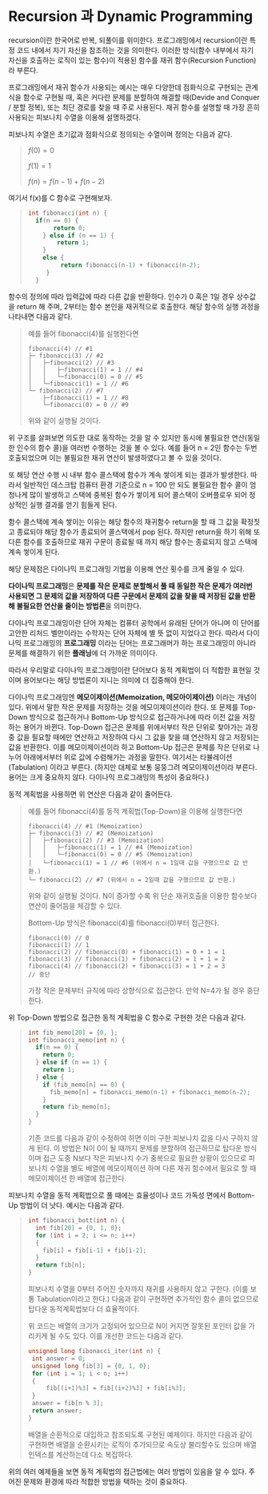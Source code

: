 # Recursion 과 Dynamic Programming

recursion이란 한국어로 반복, 되풀이를 위미한다. 프로그래밍에서 recursion이란 특정 코드 내에서 자기 자신을 참조하는 것을 의미한다. 이러한 방식(함수 내부에서 자기 자신을 호출하는 로직이 있는 함수)이 적용된 함수를 재귀 함수(Recursion Function)라 부른다.

프로그래밍에서 재귀 함수가 사용되는 예시는 매우 다양한데 점화식으로 구현되는 관계식을 함수로 구현될 때, 혹은 커다란 문제를 분할하여 해결할 때(Devide and Conquer / 분할 정복), 또는 최단 경로를 찾을 때 주로 사용된다. 재귀 함수를 설명할 때 가장 흔히 사용되는 피보나치 수열을 이용해 설명하겠다.

피보나치 수열은 초기값과 점화식으로 정의되는 수열이며 정의는 다음과 같다.

> $f(0) = 0$
>
> $f(1) = 1$
>
> $f(n) = f(n-1) + f(n-2)$

여기서 f(x)를 C 함수로 구현해보자.

> ```c
> int fibonacci(int n) {
>   if(n == 0) {
>        return 0;
>     } else if (n == 1) {
>         return 1;
>     }
>     else {
>          return fibonacci(n-1) + fibonacci(n-2);
>      }
>   }
>   ```

함수의 정의에 따라 입력값에 따라 다른 값을 반환하다. 인수가 0 혹은 1일 경우 상수값을 return 해 주며, 2부터는 함수 본인을 재귀적으로 호출한다. 해당 함수의 실행 과정을 나타내면 다음과 같다.

> 예를 들어 fibonacci(4)를 실행한다면
>
> ```
> fibonacci(4) // #1
> ├─ fibonacci(3) // #2
> │   ├─fibonacci(2) // #3
> │   │   ├─fibonacci(1) = 1 // #4
> │   │   └─fibonacci(0) = 0 // #5
> │   └─fibonacci(1) = 1 // #6
> └─ fibonacci(2) // #7
>     ├─fibonacci(1) = 1 // #8
>     └─fibonacci(0) = 0 // #9
> ```
>
> 위와 같이 실행될 것이다.

위 구조를 살펴보면 의도한 대로 동작하는 것을 알 수 있지만 동시에 불필요한 연산(동일한 인수의 함수 콜)을 여러번 수행하는 것을 볼 수 있다. 예를 들어 n = 2인 함수는 두번 호출되었으며 이는 불필요한 재귀 연산이 발생하였다고 볼 수 있을 것이다.

또 해당 연산 수행 시 내부 함수 콜스택에 함수가 계속 쌓이게 되는 결과가 발생한다. 따라서 일반적인 데스크탑 컴퓨터 환경 기준으로 n = 100 만 되도 불필요한 함수 콜이 엄청나게 많이 발생하고 스택에 중복된 함수가 쌓이게 되어 콜스택이 오버플로우 되어 정상적인 실행 결과를 얻기 힘들게 된다.

함수 콜스택에 계속 쌓이는 이유는 해당 함수의 재귀함수 return을 할 때 그 값을 확정짓고 종료되야 해당 함수가 종료되어 콜스택에서 pop 된다. 하지만 return을 하기 위해 또 다른 함수를 호출하므로 재귀 구문이 종료될 때 까지 해당 함수는 종료되지 않고 스택에 계속 쌓이게 된다.

해당 문제점은 다이나믹 프로그래밍 기법을 이용해 연산 횟수를 크게 줄일 수 있다.

**다이나믹 프로그래밍**은 **문제를 작은 문제로 분할해서 풀 때 동일한 작은 문제가 여러번 사용되면 그 문제의 값을 저장하여 다른 구문에서 문제의 값을 찾을 때 저장된 값을 반환해 불필요한 연산을 줄이는 방법론**을 의미한다.

다이나믹 프로그래밍이란 단어 자체는 컴퓨터 공학에서 유래된 단어가 아니며 이 단어를 고안한 리처드 벨만이라는 수학자는 단어 자체에 별 뜻 없이 지었다고 한다. 따라서 다이나믹 프로그래밍의 **프로그래밍** 이라는 단어는 프로그래머가 하는 프로그래밍이 아니라 문제를 해결하기 위한 **플래닝**에 더 가까운 의미이다.

따라서 우리말로 다이나믹 프로그래밍이란 단어보다 동적 계획법이 더 적합한 표현일 것이며 용어보다는 해당 방법론이 지니는 의미에 더 집중해야 한다.

다이나믹 프로그래밍엔 **메모이제이션(Memoization, 메모아이제이션)** 이라는 개념이 있다. 위에서 말한 작은 문제를 저장하는 것을 메모이제이션이라 한다. 또 문제를 Top-Down 방식으로 접근하거나 Bottom-Up 방식으로 접근하거나에 따라 이전 값을 저장하는 용어가 바뀐다. Top-Down 접근은 문제를 위에서부터 작은 단위로 찾아가는 과정 중 값을 필요할 때에만 연산하고 저장하여 다시 그 값을 찾을 떄 연산하지 않고 저장되는 값을 반환한다. 이를 메모이제이션이라 하고 Bottom-Up 접근은 문제를 작은 단위로 나누어 아래에서부터 위로 값에 수렴해가는 과정을 말한다. 여기서는 타뷸레이션(Tabulation) 이라고 부른다. (하지만 대체로 보통 뭉뚱그려 메모이제이션이라 부른다. 용어는 크게 중요하지 않다. 다이나믹 프로그래밍의 특성이 중요하다.)

동적 계획법을 사용하면 위 연산은 다음과 같이 줄어든다.

> 예를 들어 fibonacci(4)를 동적 계획법(Top-Down)을 이용해 실행한다면
>
> ```
> fibonacci(4) // #1 (Memoization)
> ├─ fibonacci(3) // #2 (Memoization)
> │   ├─fibonacci(2) // #3 (Memoization)
> │   │   ├─fibonacci(1) = 1 // #4 (Memoization)
> │   │   └─fibonacci(0) = 0 // #5 (Memoization)
> │   └─fibonacci(1) = 1 // #6 (위에서 n = 1일때 값을 구했으므로 값 반환.)
> └─ fibonacci(2) // #7 (위에서 n = 2일때 값을 구했으므로 값 반환.)
> ```
>
> 위와 같이 실행될 것이다. N이 증가할 수록 위 단순 재귀호출을 이용한 함수보다 연산이 줄어듬을 체감할 수 있다.
>
> Bottom-Up 방식은 fibonacci(4)를 fibonacci(0)부터 접근한다.
>
> ```
> fibonacci(0) // 0
> fibonacci(1) // 1
> fibonacci(2) // fibonacci(0) + fibonacci(1) = 0 + 1 = 1
> fibonacci(3) // fibonacci(1) + fibonacci(2) = 1 + 1 = 2
> fibonacci(4) // fibonacci(2) + fibonacci(3) = 1 + 2 = 3
> // 중단
> ```
>
> 가장 작은 문제부터 규칙에 따라 상향식으로 접근한다. 만약 N=4가 될 경우 중단한다.

위 Top-Down 방법으로 접근한 동적 계획법을 C 함수로 구현한 것은 다음과 같다.

> ```c
> int fib_memo[20] = {0, };
> int fibonacci_memo(int n) {
>   if(n == 0) {
>     return 0;
>   } else if (n == 1) {
>     return 1;
>   } else {
>     if (fib_memo[n] == 0) {
>       fib_memo[n] = fibonacci_memo(n-1) + fibonacci_memo(n-2);
>     }
>     return fib_memo[n];
>   }
> }
> ```
>
> 기존 코드를 다음과 같이 수정하여 하면 이미 구한 피보나치 값을 다시 구하지 않게 된다. 이 방법은 N이 0이 될 때까지 문제를 분할하여 접근하므로 탑다운 방식이며 접근 도중 N보다 작은 피보나치 수가 중복으로 필요한 상황이 있으므로 피보나치 수열을 별도 배열에 메모이제이션 하며 다른 재귀 함수에서 필요로 할 때 메모이제이션 한 배열에 접근한다.

피보나치 수열을 동적 계획법으로 풀 때에는 효율성이나 코드 가독성 면에서 Bottom-Up 방법이 더 낫다. 예시는 다음과 같다.

> ```c
> int fibonacci_bott(int n) {
>   int fib[20] = {0, 1, 0};
>   for (int i = 2; i <= n; i++)
>   {
>     fib[i] = fib[i-1] + fib[i-2];
>   }
>   return fib[n];
> }
> ```
>
> 피보나치 수열을 0부터 주어진 숫자까지 재귀를 사용하지 않고 구한다. (이를 보통 Tabulation이라고 한다.) 다음과 같이 구현하면 추가적인 함수 콜이 없으므로 탑다운 동적계획법보다 더 효율적이다.
>
> 위 코드는 배열의 크기가 고정되어 있으므로 N이 커지면 잘못된 포인터 값을 가리키게 될 수도 있다. 이를 개선한 코드는 다음과 같다.
>
> ```c
> unsigned long fibonacci_iter(int n) {
>  int answer = 0;
>  unsigned long fib[3] = {0, 1, 0};
>  for (int i = 1; i < n; i++)
>  {
>      fib[(i+1)%3] = fib[(i+2)%3] + fib[i%3];
>  }
>  answer = fib[n % 3];
>  return answer;
> }
> ```
>
> 배열을 순환적으로 대입하고 참조되도록 구현된 예제이다. 하지만 다음과 같이 구현하면 배열을 순환시키는 로직이 추가되므로 속도상 불리할수도 있으며 배열 인덱스를 계산하는데 다소 복잡하다.

위의 여러 예제들을 보면 동적 계획법의 접근법에는 여러 방법이 있음을 알 수 있다. 주어진 문제와 환경에 따라 적합한 방법을 택하는 것이 중요하다.

